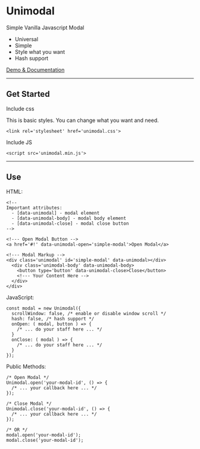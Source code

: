 # Unimodal

Simple Vanilla Javascript Modal

- Universal
- Simple
- Style what you want
- Hash support

[Demo & Documentation](//rainjeck.github.io/unimodal/)

---

## Get Started

Include css

This is basic styles. You can change what you want and need.

```
<link rel='stylesheet' href='unimodal.css'>
```

 Include JS

 ```
 <script src='unimodal.min.js'>
 ```

---

## Use

HTML:

```
<!--
Important attributes:
  - [data-unimodal] - modal element
  - [data-unimodal-body] - modal body element
  - [data-unimodal-close] - modal close button
-->

<!--- Open Modal Button -->
<a href='#!' data-unimodal-open='simple-modal'>Open Modal</a>

<!--- Modal Markup -->
<div class='unimodal' id='simple-modal' data-unimodal></div>
  <div class='unimodal-body' data-unimodal-body>
    <button type='button' data-unimodal-close>Close</button>
    <!--- Your Content Here -->
  </div>
</div>
```

JavaScript:

```
const modal = new Unimodal({
  scrollWindow: false, /* enable or disable window scroll */
  hash: false, /* hash support */
  onOpen: ( modal, button ) => {
    /* ... do your staff here ... */
  }
  onClose: ( modal ) => {
    /* ... do your staff here ... */
  }
});
```

Public Methods:

```
/* Open Modal */
Unimodal.open('your-modal-id', () => {
  /* ... your callback here ... */
});

/* Close Modal */
Unimodal.close('your-modal-id', () => {
  /* ... your callback here ... */
});

/* OR */
modal.open('your-modal-id');
modal.close('your-modal-id');
```
